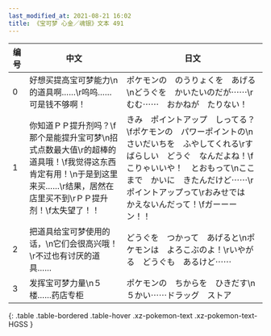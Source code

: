 ```yaml
---
last_modified_at: 2021-08-21 16:02
title: 《宝可梦 心金／魂银》文本 491
---
```

| 编号 | 中文 | 日文 |
| ---- | ---- | ---- |
| 0 | 好想买提高宝可梦能力\n的道具啊……\r呜呜……可是钱不够啊！ | ポケモンの　のうりょくを　あげる\nどうぐを　かいたいのだが⋯⋯\rむむ⋯⋯　おかねが　たりない！ |
| 1 | 你知道ＰＰ提升剂吗？\f那个是能提升宝可梦\n招式点数最大值\r的超棒的道具哦！\f我觉得这东西肯定有用！\n于是到这里来买……\r结果，居然在店里买不到\rＰＰ提升剂！\f太失望了！！ | きみ　ポイントアップ　しってる？\fポケモンの　パワーポイントの\nさいだいちを　ふやしてくれる\rすばらしい　どうぐ　なんだよね！\fこりゃいいや！　とおもって\nここまで　かいに　きたんだけど⋯⋯\rポイントアップって\rおみせでは　かえないんだって！\fガーーーン！！ |
| 2 | 把道具给宝可梦使用的话，\n它们会很高兴哦！\r不过也有讨厌的道具…… | どうぐを　つかって　あげると\nポケモンは　よろこぶのよ！\rいやがる　どうぐも　あるけど⋯⋯ |
| 3 | 发挥宝可梦力量\n５楼……药店专柜 | ポケモンの　ちからを　ひきだす\n５かい⋯⋯ドラッグ　ストア |
{: .table .table-bordered .table-hover .xz-pokemon-text .xz-pokemon-text-HGSS }